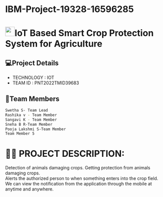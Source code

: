 # IBM-Project-19328-16596285
#  <img src="https://giphy.com/gifs/BareTreeMedia-cute-me-and-you-pat-lOaf0LBA2mluwm8cY8/giphy.gif" width="30px">IoT Based Smart Crop Protection System for Agriculture

## 💻Project Details
- TECHNOLOGY : IOT        
- TEAM ID : PNT2022TMID39683

## 🍵Team Members

```sh
Swetha S- Team Lead
Rashika v - Team Member
Sangavi K - Team Member
Sneha B R-Team Member
Pooja Lakshmi S-Team Member
Team Member 5
```

# **👩‍💻 PROJECT DESCRIPTION:**          
Detection of animals damaging crops.
Getting protection from animals damaging crops.      
Alerts the authorized person to when something enters into the crop field.     
We can view the notification from the application through the mobile at anytime and anywhere.  







